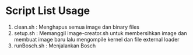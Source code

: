 # Script List Usage

1. clean.sh : Menghapus semua image dan binary files
2. setup.sh : Memanggil image-creator.sh untuk membersihkan image dan membuat image baru lalu mengompile kernel dan file external loader
3. runBosch.sh : Menjalankan Bosch